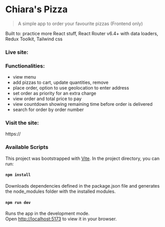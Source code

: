 # Chiara's Pizza

> A simple app to order your favourite pizzas (Frontend only)

Built to: practice more React stuff, React Router v6.4+ with data loaders, Redux Toolkit, Tailwind css

### Live site:

### Functionalities:

- view menu
- add pizzas to cart, update quantities, remove
- place order, option to use geolocation to enter address
- set order as priority for an extra charge
- view order and total price to pay
- view countdown showing remaining time before order is delivered
- search for order by order number

### Visit the site:

https://

### Available Scripts

This project was bootstrapped with [Vite](https://vitejs.dev/). In the project
directory, you can run:

#### `npm install`

Downloads dependencies defined in the package.json file and generates the
node_modules folder with the installed modules.

#### `npm run dev`

Runs the app in the development mode.\
Open [http://localhost:5173](http://localhost:5173) to view it in your browser.
